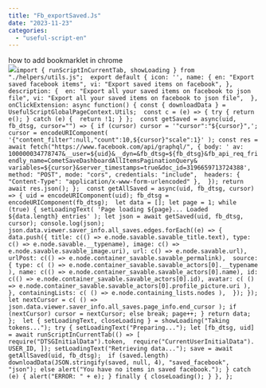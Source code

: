 ```yaml
---
title: "Fb_exportSaved.Js"
date: "2023-11-23"
categories: 
  - "useful-script-en"
---
```


how to add bookmarklet in chrome  
![](https://camo.githubusercontent.com/5f21e427a7d3ee887313a4f9b1ab033e6462db47ca299bf3f7e2d81a0ce854bd/68747470733a2f2f696d672e7765626e6f74732e636f6d2f323031392f30342f447261672d616e642d44726f702d4c696e6b732d696e2d4368726f6d652e706e67)`import { runScriptInCurrentTab, showLoading } from "./helpers/utils.js";  export default { icon: '', name: { en: "Export saved facebook items", vi: "Export saved items on facebook", }, description: {  en: "Export all your saved items on facebook to json file", vi: "Export all your saved items on facebook to json file",  },  onClickExtension: async function() { const { downloadData } = UsefulScriptGlobalPageContext.Utils;  const c = (e) => { try { return e(); } catch (e) {  return !1; } };  const getSaved = async(uid, fb_dtsg, cursor="") => { if (cursor) cursor = '"cursor":"${cursor}",'; cursor = encodeURIComponent( '{"content_filter":null,"count":10,${cursor}"scale":1}' ); const res = await fetch("https://www.facebook.com/api/graphql/", { body: ' av: 100000034778747&__user=${uid}&__dyn=&fb_dtsg=${fb_dtsg}&fb_api_req_friendly_name=CometSaveDashboardAllItemsPaginationQuery& variables=${cursor}&server_timestamps=true&doc_id=3196659713724388', method: "POST", mode: "cors", credentials: "include",  headers: { "Content-Type": "application/x-www-form-urlencoded" },  }); return await res.json(); };  const getAllSaved = async(uid, fb_dtsg, cursor) => { uid = encodeURIComponent(uid); fb_dtsg = encodeURIComponent(fb_dtsg);  let data = []; let page = 1; while (true) { setLoadingText( 'Page loading ${page}... Loaded ${data.length} entries' ); let json = await getSaved(uid, fb_dtsg, cursor); console.log(json); json.data.viewer.saver_info.all_saves.edges.forEach((e) => { data.push({ title: c(() => e.node.savable.savable_title.text), type: c() => e.node.savable.__typename), image: c() => e.node.savable.savable_image.uri), url: c() => e.node.savable.url), urlPost: c(() => e.node.container_savable.savable_permalink),  source: { type: c( () => e.node.container_savable.savable_actors[0].__typename ), name: c(() => e.node.container_savable.savable_actors[0].name), id: c(() => e.node.container_savable.savable_actors[0].id), avatar: c( () => e.node.container_savable.savable_actors[0].profile_picture.uri ), }, containingLists: c( () => e.node.containing_lists.nodes ),  }); }); let nextCursor = c( () => json.data.viewer.saver_info.all_saves.page_info.end_cursor ); if (nextCursor) cursor = nextCursor; else break; page++; } return data; };  let { setLoadingText, closeLoading } = showLoading("Taking tokens..."); try { setLoadingText("Preparing..."); let [fb_dtsg, uid] = await runScriptInCurrentTab(() => [ require("DTSGInitialData").token,  require("CurrentUserInitialData"). USER_ID, ]); setLoadingText("Retrieving data..."); save = await getAllSaved(uid, fb_dtsg);  if (saved.length) downloadData(JSON.stringify(saved, null, 4), "saved_facebook", "json"); else alert("You have no items in saved facebook."); } catch (e) { alert("ERROR: " + e); } finally { closeLoading(); } }, };`
